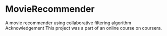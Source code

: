 # MovieRecommender
A movie recommender using collaborative filtering algorithm
Acknowledgement 
This project was a part of an online course on coursera.
